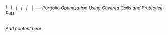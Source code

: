 ###### |   |   |   |   |   ├── Portfolio Optimization Using Covered Calls and Protective Puts

*Add content here*